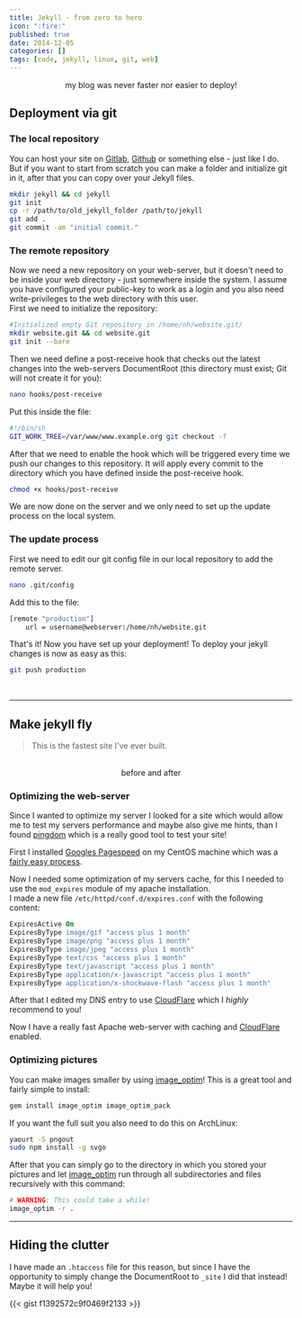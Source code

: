 ```yaml
---
title: Jekyll - from zero to hero
icon: ":fire:"
published: true
date: 2014-12-05
categories: []
tags: [code, jekyll, linux, git, web]
---
```


<center>
    <figure>
        <a href="/assets/images/2014-12-05/after.png"><img src="/assets/images/2014-12-05/after.png" alt=""></a>
        <figcaption>my blog was never faster nor easier to deploy!</figcaption>
    </figure>
</center>

## Deployment via git

### The local repository

You can host your site on [Gitlab][gitlab], [Github][github] or something else - just like I do.
But if you want to start from scratch you can make a folder and initialize git in it, after that you can copy over your Jekyll files.

```bash
mkdir jekyll && cd jekyll
git init
cp -r /path/to/old_jekyll_folder /path/to/jekyll
git add .
git commit -am "initial commit."
```

### The remote repository

Now we need a new repository on your web-server, but it doesn't need to be inside your web directory - just somewhere inside the system. I assume you have configured your public-key to work as a login and you also need write-privileges to the web directory with this user.<br>
First we need to initialize the repository:

```bash
#Initialized empty Git repository in /home/nh/website.git/
mkdir website.git && cd website.git
git init --bare
```

Then we need define a post-receive hook that checks out the latest changes into the web-servers DocumentRoot (this directory must exist; Git will not create it for you):

```bash
nano hooks/post-receive
```

Put this inside the file:

```bash
#!/bin/sh
GIT_WORK_TREE=/var/www/www.example.org git checkout -f
```

After that we need to enable the hook which will be triggered every time we push our changes to this repository. It will apply every commit to the directory which you have defined inside the post-receive hook.

```bash
chmod +x hooks/post-receive
```

We are now done on the server and we only need to set up the update process on the local system.

### The update process

First we need to edit our git config file in our local repository to add the remote server.

```bash
nano .git/config
```

Add this to the file:

```bash
[remote "production"]
    url = username@webserver:/home/nh/website.git
```

That's it! Now you have set up your deployment! To deploy your jekyll changes is now as easy as this:

```bash
git push production
```

<br />

---

## Make jekyll fly

<blockquote>
This is the fastest site I've ever built.
</blockquote>

<center>
    <figure class="half">
        <a href="/assets/images/2014-12-05/before.png"><img src="/assets/images/2014-12-05/before.png" alt=""></a>
        <a href="/assets/images/2014-12-05/after.png"><img src="/assets/images/2014-12-05/after.png" alt=""></a>
        <figcaption>before and after</figcaption>
    </figure>
</center>

### Optimizing the web-server

Since I wanted to optimize my server I looked for a site which would allow me to test my servers performance and maybe also give me hints, than I found [pingdom](http://tools.pingdom.com/fpt/#!/dG49JO/http://blog.niklas-heer.de) which is a really good tool to test your site!

First I installed [Googles Pagespeed][pagespeed] on my CentOS machine which was a [fairly easy process](http://www.tecmint.com/install-mod_pagespeed-website-optimizer-for-apache-in-rhel-centos-and-fedora/).

Now I needed some optimization of my servers cache, for this I needed to use the `mod_expires` module of my apache installation.<br>
I made a new file `/etc/httpd/conf.d/expires.conf` with the following content:

```apache
ExpiresActive On
ExpiresByType image/gif "access plus 1 month"
ExpiresByType image/png "access plus 1 month"
ExpiresByType image/jpeg "access plus 1 month"
ExpiresByType text/css "access plus 1 month"
ExpiresByType text/javascript "access plus 1 month"
ExpiresByType application/x-javascript "access plus 1 month"
ExpiresByType application/x-shockwave-flash "access plus 1 month"
```

After that I edited my DNS entry to use [CloudFlare][cloudflare] which I _highly_ recommend to you!

Now I have a really fast Apache web-server with caching and [CloudFlare][cloudflare] enabled.

### Optimizing pictures

You can make images smaller by using [image_optim][image_optim]! This is a great tool and fairly simple to install:

```bash
gem install image_optim image_optim_pack
```

If you want the full suit you also need to do this on ArchLinux:

```bash
yaourt -S pngout
sudo npm install -g svgo
```

After that you can simply go to the directory in which you stored your pictures and let [image_optim][image_optim] run through all subdirectories and files recursively with this command:

```bash
# WARNING: This could take a while!
image_optim -r .
```

---

## Hiding the clutter

I have made an `.htaccess` file for this reason, but since I have the opportunity to simply change the DocumentRoot to `_site` I did that instead!<br>
Maybe it will help you!

{{< gist f1392572c9f0469f2133 >}}

[pagespeed]: https://developers.google.com/speed/pagespeed/module
[cloudflare]: https://www.cloudflare.com
[image_optim]: https://github.com/toy/image_optim
[github]: https://github.com/
[gitlab]: https://about.gitlab.com/

